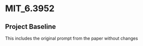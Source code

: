 # MIT_6.3952

## Project Baseline 

This includes the original prompt from the paper without changes 
